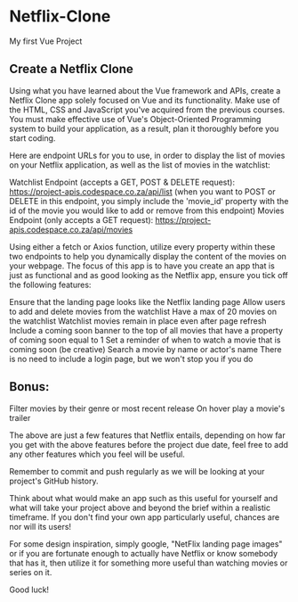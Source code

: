 # Netflix-Clone
My first Vue Project

## Create a Netflix Clone
 

Using what you have learned about the Vue framework and APIs, create a Netflix Clone app solely focused on Vue and its functionality. Make use of the HTML, CSS and JavaScript you've acquired from the previous courses. You must make effective use of Vue's Object-Oriented Programming system to build your application, as a result, plan it thoroughly before you start coding.

 

Here are endpoint URLs for you to use, in order to display the list of movies on your Netflix application, as well as the list of movies in the watchlist:

Watchlist Endpoint (accepts a GET, POST & DELETE request): https://project-apis.codespace.co.za/api/list (when you want to POST or DELETE in this endpoint, you simply include the 'movie_id' property with the id of the movie you would like to add or remove from this endpoint)
Movies Endpoint (only accepts a GET request): https://project-apis.codespace.co.za/api/movies
 

Using either a fetch or Axios function, utilize every property within these two endpoints to help you dynamically display the content of the movies on your webpage. The focus of this app is to have you create an app that is just as functional and as good looking as the Netflix app, ensure you tick off the following features:

 

Ensure that the landing page looks like the Netflix landing page
Allow users to add and delete movies from the watchlist
Have a max of 20 movies on the watchlist
Watchlist movies remain in place even after page refresh
Include a coming soon banner to the top of all movies that have a property of coming soon equal to 1
Set a reminder of when to watch a movie that is coming soon (be creative)
Search a movie by name or actor's name
There is no need to include a login page, but we won't stop you if you do
 

## Bonus:

Filter movies by their genre or most recent release
On hover play a movie's trailer
 

The above are just a few features that Netflix entails, depending on how far you get with the above features before the project due date, feel free to add any other features which you feel will be useful.

 

Remember to commit and push regularly as we will be looking at your project's GitHub history. 

 

Think about what would make an app such as this useful for yourself and what will take your project above and beyond the brief within a realistic timeframe. If you don't find your own app particularly useful, chances are nor will its users!

 

For some design inspiration, simply google, "NetFlix landing page images" or if you are fortunate enough to actually have Netflix or know somebody that has it, then utilize it for something more useful than watching movies or series on it.

 

Good luck!